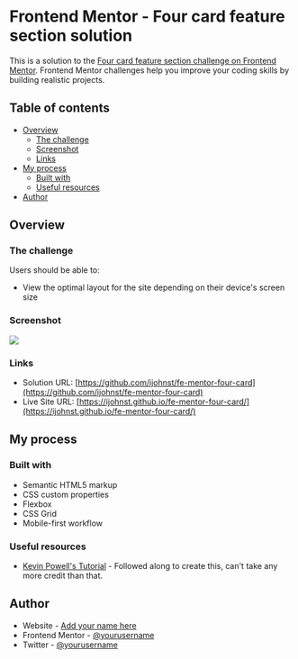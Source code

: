 # Frontend Mentor - Four card feature section solution

This is a solution to the [Four card feature section challenge on Frontend Mentor](https://www.frontendmentor.io/challenges/four-card-feature-section-weK1eFYK). Frontend Mentor challenges help you improve your coding skills by building realistic projects. 

## Table of contents

- [Overview](#overview)
  - [The challenge](#the-challenge)
  - [Screenshot](#screenshot)
  - [Links](#links)
- [My process](#my-process)
  - [Built with](#built-with)
  - [Useful resources](#useful-resources)
- [Author](#author)


## Overview

### The challenge

Users should be able to:

- View the optimal layout for the site depending on their device's screen size

### Screenshot

![](./screenshot.jpg)

### Links

- Solution URL: [https://github.com/ijohnst/fe-mentor-four-card](https://github.com/ijohnst/fe-mentor-four-card)
- Live Site URL: [https://ijohnst.github.io/fe-mentor-four-card/](https://ijohnst.github.io/fe-mentor-four-card/)

## My process

### Built with

- Semantic HTML5 markup
- CSS custom properties
- Flexbox
- CSS Grid
- Mobile-first workflow

### Useful resources

- [Kevin Powell's Tutorial](https://youtu.be/JFbxl_VmIx0?si=5YpM0-XbgCfHA-C7) - Followed along to create this, can't take any more credit than that.

## Author

- Website - [Add your name here](https://www.your-site.com)
- Frontend Mentor - [@yourusername](https://www.frontendmentor.io/profile/yourusername)
- Twitter - [@yourusername](https://www.twitter.com/yourusername)

